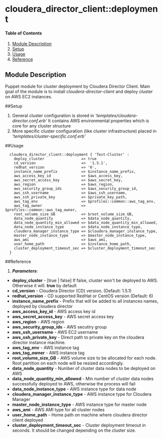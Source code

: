 # cloudera_director_client::deployment

#### Table of Contents
1. [Module Description](#module-description)
2. [Setup](#setup)   
3. [Usage](#usage)
4. [Reference](#reference)

## Module Description
Puppet module for cluster deployment by Cloudera Director Client. 
Main goal of the module is to install *cloudera-director-client* and deploy cluster on AWS EC2 instances.

##Setup
1. General cluster configuration is stored in *'templates/cloudera-director.conf.erb'* It contains AWS environmental properties which is core for any cluster structure
2. More specific cluster configuration (like cluster infrastructure) placed in *'templates/cluster-specific.conf.erb'*

##Usage

```
  cloudera_director_client::deployment { 'Test-Cluster' :
    deploy_cluster                 => true 
    cd_version                     =>  '1.5.1',
    redhat_version                 => '6',
    instance_name_prefix           => $instance_name_prefix,    
    aws_access_key_id              => $aws_access_key,
    aws_secret_access_key          => $aws_secret_key,
    aws_region                     => $aws_region,
    aws_security_group_ids         => $aws_security_group_id,
    aws_ssh_username               => $aws_ssh_username,
    aws_ssh_private_key            => $private_key_path,
    aws_tag_env                    => $profiles::common::aws_tag_env,
    aws_tag_owner                  => $profiles::common::aws_tag_owner,
    root_volume_size_GB            => $root_volume_size_GB,
    data_node_quantity             => $data_node_quantity,
    data_node_quantity_min_allowed => $data_node_quantity_min_allowed, 
    data_node_instance_type        => $data_node_instance_type,
    cloudera_manager_instance_type => $cloudera_manager_instance_type,
    master_node_instance_type      => $master_node_instance_type,
    aws_ami                        => $aws_ami,
    user_home_path                 => $instance_home_path,
    cluster_deployment_timeout_sec => $cluster_deployment_timeout_sec
  }
```

##Reference

1. ***Parameters***:
- **deploy_cluster**                 - [true | false] If false, cluster won't be deployed to AWS. Otherwise it will. **true** by default
- **cd_version**                     - Cloudera Director (CD) version. (Default: 1.5.1)
- **redhat_version**                 - CD supported RedHat or CentOS version (Default: 6)
- **instance_name_prefix**           - Prefix that will be added to all instances names, deployed by cloudera director
- **aws_access_key_id**              - AWS access key id
- **aws_secret_access_key**          - AWS secret access key
- **aws_region**                     - AWS region
- **aws_security_group_ids**         - AWS secutiry group
- **aws_ssh_username**               - AWS EC2 username
- **aws_ssh_private_key**            - Direct path to private key on the cloudera director instance machine. 
- **aws_tag_env**                    - AWS instance tag
- **aws_tag_owner**                  - AWS instance tag
- **root_volume_size_GB**            - AWS volume size to be allocated for each node. Root partition on each node will be resized accordingly.
- **data_node_quantity**             - Number of cluster data nodes to be deployed on AWS
- **data_node_quantity_min_allowed** - Min number of cluster data nodes successfully deployed to AWS, otherwise the process will fail
- **data_node_instance_type**        - AWS instance type for data node
- **cloudera_manager_instance_type** - AWS instance type for Cloudera Manager
- **master_node_instance_type**      - AWS instance type for master node
- **aws_ami**                        - AWS AMI type for all cluster nodes
- **user_home_path**                 - Home path on machine where cloudera director client deployed
- **cluster_deployment_timeout_sec** - Cluster deployment timeout in seconds. It should be changed depending on the cluster size.
